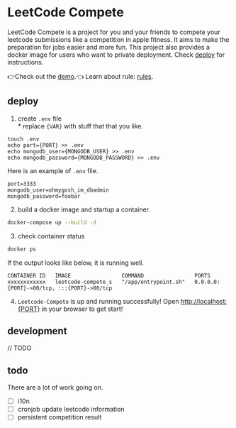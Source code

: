 # LeetCode Compete
LeetCode Compete is a project for you and your friends to compete your leetcode submissions like a competition in apple fitness. It aims to make the preparation for jobs easier and more fun.
This project also provides a docker image for users who want to private deployment. Check [deploy]('https://github.com/cjhahaha/leetcode-compete#deploy') for instructions.

👉Check out the [demo](https://leetcode-compete.keyi-li.com/).👈
Learn about rule: [rules](https://leetcode-compete.keyi-li.com/#/rules).

## deploy
1. create `.env` file \
\* replace `{VAR}` with stuff that that you like.
```
touch .env
echo port={PORT} >> .env
echo mongodb_user={MONGODB_USER} >> .env
echo mongodb_password={MONGODB_PASSWORD} >> .env
```
Here is an example of `.env` file.
```.env
port=3333
mongodb_user=ohmygosh_im_dbadmin
mongodb_password=foobar
```

2. build a docker image and startup a container.
```sh
docker-compose up --build -d
```

3. check container status
```sh
docker ps
```
If the output looks like below, it is running well.
```
CONTAINER ID   IMAGE                COMMAND                PORTS
xxxxxxxxxxxx   leetcode-compete_s   "/app/entrypoint.sh"   0.0.0.0:{PORT}->80/tcp, :::{PORT}->80/tcp
```
4. `Leetcode-Compete` is up and running successfully!
Open [http://localhost:{PORT}](http://localhost:{PORT}) in your browser to get start!


## development
// TODO


## todo
There are a lot of work going on.
- [ ] i10n
- [ ] cronjob update leetcode information
- [ ] persistent competition result
